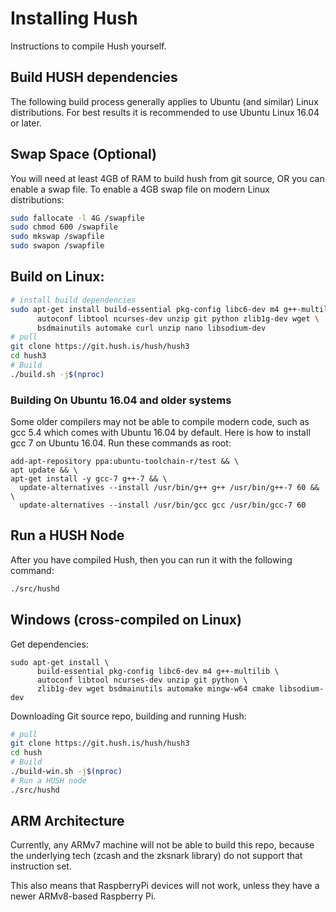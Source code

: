 # Installing Hush

Instructions to compile Hush yourself.

## Build HUSH dependencies

The following build process generally applies to Ubuntu (and similar) Linux
distributions. For best results it is recommended to use Ubuntu Linux 16.04
or later.

## Swap Space (Optional)
You will need at least 4GB of RAM to build hush from git source, OR you can
enable a swap file. To enable a 4GB swap file on modern Linux distributions:

```sh
sudo fallocate -l 4G /swapfile
sudo chmod 600 /swapfile
sudo mkswap /swapfile
sudo swapon /swapfile
```

## Build on Linux:

```sh
# install build dependencies
sudo apt-get install build-essential pkg-config libc6-dev m4 g++-multilib \
      autoconf libtool ncurses-dev unzip git python zlib1g-dev wget \
      bsdmainutils automake curl unzip nano libsodium-dev
# pull
git clone https://git.hush.is/hush/hush3
cd hush3
# Build
./build.sh -j$(nproc)
```

### Building On Ubuntu 16.04 and older systems

Some older compilers may not be able to compile modern code, such as gcc 5.4 which comes with Ubuntu 16.04 by default. Here is how to install gcc 7 on Ubuntu 16.04. Run these commands as root:

```
add-apt-repository ppa:ubuntu-toolchain-r/test && \
apt update && \
apt-get install -y gcc-7 g++-7 && \
  update-alternatives --install /usr/bin/g++ g++ /usr/bin/g++-7 60 && \
  update-alternatives --install /usr/bin/gcc gcc /usr/bin/gcc-7 60
```

## Run a HUSH Node

After you have compiled Hush, then you can run it with the following command:

```sh
./src/hushd
```

## Windows (cross-compiled on Linux)
Get dependencies:
```ssh
sudo apt-get install \
      build-essential pkg-config libc6-dev m4 g++-multilib \
      autoconf libtool ncurses-dev unzip git python \
      zlib1g-dev wget bsdmainutils automake mingw-w64 cmake libsodium-dev
```

Downloading Git source repo, building and running Hush:

```sh
# pull
git clone https://git.hush.is/hush/hush3
cd hush
# Build
./build-win.sh -j$(nproc)
# Run a HUSH node
./src/hushd
```

## ARM Architecture

Currently, any ARMv7 machine will not be able to build this repo, because the
underlying tech (zcash and the zksnark library) do not support that instruction
set.

This also means that RaspberryPi devices will not work, unless they have a
newer ARMv8-based Raspberry Pi.
